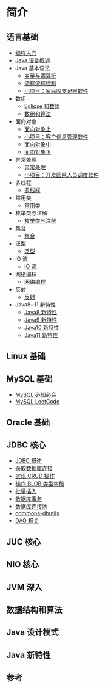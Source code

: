 # 简介

## 语言基础

* [编程入门](BackEnd/LearnJava/Basis/JavaBasis/note/ch00/README.md)
* [Java 语言概述](BackEnd/LearnJava/Basis/JavaBasis/note/ch01/README.md)
* Java 基本语法
  * [变量与运算符](BackEnd/LearnJava/Basis/JavaBasis/note/ch02/README.md)
  * [流程流程控制](BackEnd/LearnJava/Basis/JavaBasis/note/ch02/README01.md)
  * [小项目：家庭收支记账软件](BackEnd/LearnJava/Basis/JavaBasis/note/ch02/Project.md)
* 数组
  * [Eclipse 和数组](BackEnd/LearnJava/Basis/JavaBasis/note/ch03/README.md)
  * [数组和算法](BackEnd/LearnJava/Basis/JavaBasis/note/ch03/README01.md)
* 面向对象
  * [面向对象上](BackEnd/LearnJava/Basis/JavaBasis/note/ch04/README.md)
  * [小项目：客户信息管理软件](BackEnd/LearnJava/Basis/JavaBasis/note/ch04/Project.md)
  * [面向对象中](BackEnd/LearnJava/Basis/JavaBasis/note/ch04/README01.md)
  * [面向对象下](BackEnd/LearnJava/Basis/JavaBasis/note/ch04/README02.md)
* 异常处理
  * [异常处理](BackEnd/LearnJava/Basis/JavaBasis/note/ch05/README.md)
  * [小项目：开发团队人员调度软件](BackEnd/LearnJava/Basis/JavaBasis/note/ch05/Project.md)
* 多线程
  * [多线程](BackEnd/LearnJava/Basis/JavaBasis/note/ch06/README.md)
* 常用类
  * [常用类](BackEnd/LearnJava/Basis/JavaBasis/note/ch07/README.md)
* 枚举类与注解
  * [枚举类与注解](BackEnd/LearnJava/Basis/JavaBasis/note/ch08/README.md)
* 集合
  * [集合](BackEnd/LearnJava/Basis/JavaBasis/note/ch09/README.md)
* 泛型
  * [泛型](BackEnd/LearnJava/Basis/JavaBasis/note/ch10/README.md)
* IO 流
  * [IO 流](BackEnd/LearnJava/Basis/JavaBasis/note/ch11/README.md)
* 网络编程
  * [网络编程](BackEnd/LearnJava/Basis/JavaBasis/note/ch12/README.md)
* 反射
  * [反射](BackEnd/LearnJava/Basis/JavaBasis/note/ch13/README.md)
* Java8~11 新特性
  * [Java8 新特性](BackEnd/LearnJava/Basis/JavaBasis/note/ch14/README.md)
  * [Java9 新特性](BackEnd/LearnJava/Basis/JavaBasis/note/ch14/README01.md)
  * [Java10 新特性](BackEnd/LearnJava/Basis/JavaBasis/note/ch14/README02.md)
  * [Java11 新特性](BackEnd/LearnJava/Basis/JavaBasis/note/ch14/README03.md)

## Linux 基础

## MySQL 基础

* [MySQL 必知必会](BackEnd/LearnJava/Basis/MySQL/note/MySQL必知必会.md)
* [MySQL LeetCode](BackEnd/LearnJava/Basis/MySQL/note/MySQLLeetCode.md)

## Oracle 基础

## JDBC 核心

* [JDBC 概述](BackEnd/LearnJava/Basis/JDBC/note/ch01/README.md)
* [获取数据库连接](BackEnd/LearnJava/Basis/JDBC/note/ch02/README.md)
* [实现 CRUD 操作](BackEnd/LearnJava/Basis/JDBC/note/ch03/README.md)
* [操作 BLOB 类型字段](BackEnd/LearnJava/Basis/JDBC/note/ch04/README.md)
* [批量插入](BackEnd/LearnJava/Basis/JDBC/note/ch05/README.md)
* [数据库事务](BackEnd/LearnJava/Basis/JDBC/note/ch06/README.md)
* [数据库连接池](BackEnd/LearnJava/Basis/JDBC/note/ch08/README.md)
* [commons-dbutils](BackEnd/LearnJava/Basis/JDBC/note/ch09/README.md)
* [DAO 相关](BackEnd/LearnJava/Basis/JDBC/note/ch07/README.md)

## JUC 核心

## NIO 核心

## JVM 深入

## 数据结构和算法

## Java 设计模式

## Java 新特性

## 参考

